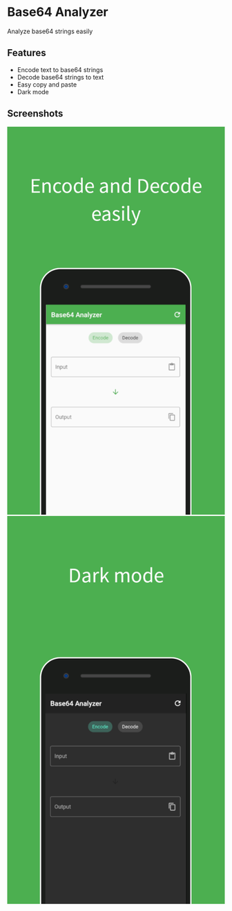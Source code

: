 # Base64 Analyzer

Analyze base64 strings easily

## Features

* Encode text to base64 strings
* Decode base64 strings to text
* Easy copy and paste
* Dark mode

## Screenshots

![Encode and decode easily](docs/Screenshot1en.png)
![Dark mode](docs/Screenshot2en.png)
